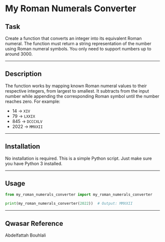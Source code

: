 # My Roman Numerals Converter

## Task

Create a function that converts an integer into its equivalent Roman numeral.
The function must return a string representation of the number using Roman numeral symbols.
You only need to support numbers up to around 3000.

---

## Description

The function works by mapping known Roman numeral values to their respective integers, from largest to smallest.
It subtracts from the input number while appending the corresponding Roman symbol until the number reaches zero.
For example:

* 14 → `XIV`
* 79 → `LXXIX`
* 845 → `DCCCXLV`
* 2022 → `MMXXII`

---

## Installation

No installation is required. This is a simple Python script.
Just make sure you have Python 3 installed.

---

## Usage

```python
from my_roman_numerals_converter import my_roman_numerals_converter

print(my_roman_numerals_converter(2022))  # Output: MMXXII
```

---

## Qwasar Reference

Abdelfattah Bouhlali


